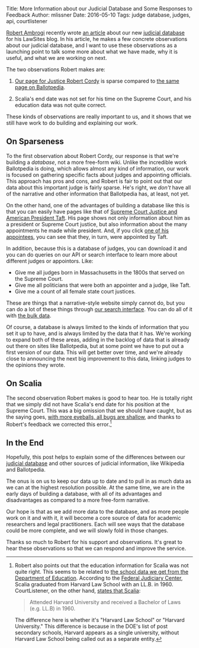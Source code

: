 Title: More Information about our Judicial Database and Some Responses to Feedback
Author: mlissner
Date: 2016-05-10
Tags: judge database, judges, api, courtlistener


[Robert Ambrogi][bob] recently wrote [an article][r] about our new [judicial database][jdb] for his LawSites blog. In his article, he makes a few concrete observations about our judicial database, and I want to use these observations as a launching point to talk some more about what we have made, why it is useful, and what we are working on next.

The two observations Robert makes are:

1. [Our page for Justice Robert Cordy][jrc] is sparse compared to [the same page on Ballotpedia][baller].

1. Scalia's end date was not set for his time on the Supreme Court, and his education data was not quite correct.

These kinds of observations are really important to us, and it shows that we still have work to do building and explaining our work.


## On Sparseness

To the first observation about Robert Cordy, our response is that we're building a *database*, not a more free-form wiki. Unlike the incredible work Ballotpedia is doing, which allows almost any kind of information, our work is focused on gathering specific facts about judges and appointing officials. This approach has pros and cons, and Robert is fair to point out that our data about this important judge is fairly sparse. He's right, we *don't* have all of the narrative and other information that Ballotpedia has, at least, not yet.

On the other hand, one of the advantages of building a database like this is that you can easily have pages like that of [Supreme Court Justice and American President Taft][t]. His page shows not only information about him as a president or Supreme Court justice, but also information about the many appointments he made while president. And, if you click [one of his appointees][app], you can see that they, in turn, were appointed by Taft.

In addition, because this is a database of judges, you can download it and you can do queries on our API or search interface to learn more about different judges or appointors. Like:

 - Give me all judges born in Massachusetts in the 1800s that served on the Supreme Court.
 - Give me all politicians that were both an appointer and a judge, like Taft.
 - Give me a count of all female state court justices.

These are things that a narrative-style website simply cannot do, but you can do a lot of these things through [our search interface][psearch]. You can do all of it with [the bulk data][bulk].

Of course, a database is always limited to the kinds of information that you set it up to have, and is always limited by the data that it has. We're working to expand both of these areas, adding in the backlog of data that is already out there on sites like Ballotpedia, but at some point we have to put out a first version of our data. This will get better over time, and we're already close to announcing the next big improvement to this data, linking judges to the opinions they wrote.


## On Scalia

The second observation Robert makes is good to hear too. He is totally right that we simply did not have Scalia's end date for his position at the Supreme Court. This was a big omission that we should have caught, but as the saying goes, [with more eyeballs, all bugs are shallow][eyes], and thanks to Robert's feedback we corrected this error.[^1]


## In the End

Hopefully, this post helps to explain some of the differences between our [judicial database][jdb] and other sources of judicial information, like Wikipedia and Ballotpedia.

The onus is on us to keep our data up to date and to pull in as much data as we can at the highest resolution possible. At the same time, we are in the early days of building a database, with all of its advantages and disadvantages as compared to a more free-form narrative.

Our hope is that as we add more data to the database, and as more people work on it and with it, it will become a core source of data for academic researchers and legal practitioners. Each will see ways that the database could be more complete, and we will slowly fold in those changes.

Thanks so much to Robert for his support and observations. It's great to hear these observations so that we can respond and improve the service.

[^1]: Robert also points out that the education information for Scalia was not quite right. This seems to be related to [the school data we get from the Department of Education][doe]. According to the [Federal Judiciary Center][fjc], Scalia graduated from Harvard Law School with an LL.B. in 1960. CourtListener, on the other hand, [states that Scalia][scalia]:

      > Attended Harvard University and received a Bachelor of Laws (e.g. LL.B) in 1960.

      The difference here is whether it's "Harvard Law School" or "Harvard University." This difference is because in the DOE's list of post secondary schools, Harvard appears as a single university, without Harvard Law School being called out as a separate entity.


[fjc]: http://www.fjc.gov/servlet/nGetInfo?jid=2108&cid=999&ctype=na&instate=na
[bob]: http://www.lawsitesblog.com/about
[r]: http://www.lawsitesblog.com/2016/05/free-law-project-nationwide-database-judges.html
[jdb]: {filename}/pages/judge_database.md
[baller]: https://ballotpedia.org
[t]: https://www.courtlistener.com/person/26/william-howard-taft/
[app]: https://www.courtlistener.com/person/1990/horace-harmon-lurton/
[eyes]: https://en.wikipedia.org/wiki/Linus%27s_Law
[doe]: https://inventory.data.gov/dataset/032e19b4-5a90-41dc-83ff-6e4cd234f565/resource/38625c3d-5388-4c16-a30f-d105432553a4
[scalia]: https://www.courtlistener.com/person/2852/antonin-scalia/
[jrc]: https://www.courtlistener.com/person/4722/robert-j-cordy/
[psearch]: https://www.courtlistener.com/?type=p
[bulk]: https://www.courtlistener.com/api/bulk-info/#judge-data
